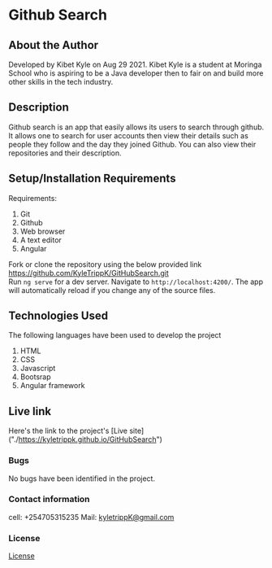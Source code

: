 # Github Search
## About the Author
Developed by Kibet Kyle on Aug 29 2021.
Kibet Kyle is a student at Moringa School who  is aspiring to be a Java developer then to fair on and build more other skills in the tech industry. 
## Description
Github search is an app that easily allows its users to search through github. It allows one to search for user accounts then view their details such as people they follow and the day they joined Github. You can also view their repositories and their description.
## Setup/Installation Requirements
Requirements:
    <ol>
        <li>Git</li>
        <li>Github</li>
        <li>Web browser</li>
        <li>A text editor</li>
        <li>Angular</li>
    </ol>
Fork or clone the repository using the below provided link</br>
https://github.com/KyleTrippK/GitHubSearch.git</br>
Run `ng serve` for a dev server. Navigate to `http://localhost:4200/`. The app will automatically reload if you change any of the source files.
## Technologies Used
The following languages have been used to develop the project
    <ol>
        <li>HTML</li>
        <li>CSS</li>
        <li>Javascript</li>
        <li>Bootsrap</li>
        <li>Angular framework</li>
    </ol>
## Live link
Here's the link to the project's [Live site] ("./https://kyletrippk.github.io/GitHubSearch")
### Bugs
No bugs have been identified in the project.

### Contact information
cell:  +254705315235 
Mail: kyletrippK@gmail.com

### License
[License](./license)
